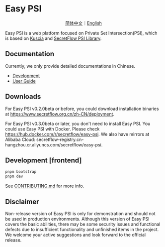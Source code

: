 # Easy PSI

<p align="center">
<a href="./README.zh-CN.md">简体中文</a>｜<a href="./README.md">English</a>
</p>

Easy PSI is a web platform focused on Private Set Intersection(PSI), which is based on [Kuscia](https://github.com/secretflow/kuscia) and [SecretFlow PSI Library](https://github.com/secretflow/psi).

## Documentation

Currently, we only provide detailed documentations in Chinese.

- [Development](./docs/development/build_easypsi_cn.md)
- [User Guide](https://www.secretflow.org.cn/zh-CN/docs/easy-psi/)

## Downloads

For Easy PSI v0.2.0beta or before, you could download installation binaries at https://www.secretflow.org.cn/zh-CN/deployment.

For Easy PSI v0.3.0beta or later, you don't need to install Easy PSI. You could use Easy PSI with Docker. Please check https://hub.docker.com/r/secretflow/easy-psi. We also have mirrors at Alibaba Cloud: secretflow-registry.cn-hangzhou.cr.aliyuncs.com/secretflow/easy-psi.

## Development [frontend]

```bash
pnpm bootstrap
pnpm dev
```

See [CONTRIBUTING.md](CONTRIBUTING.md) for more info.


## Disclaimer

Non-release version of Easy PSI is only for demonstration and should not be used in production environments.
Although this version of Easy PSI covers the basic abilities, there may be some security issues and functional defects due to insufficient functionality and unfinished items in the project.
We welcome your active suggestions and look forward to the official release.
